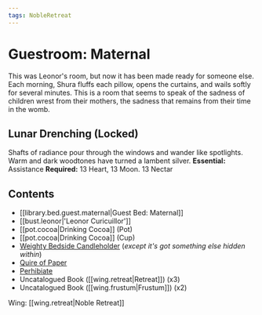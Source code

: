 ```yaml
---
tags: NobleRetreat
---
```

# Guestroom: Maternal
This was Leonor's room, but now it has been made ready for someone else. Each morning, Shura fluffs each pillow, opens the curtains, and wails softly for several minutes. This is a room that seems to speak of the sadness of children wrest from their mothers, the sadness that remains from their time in the womb.
## Lunar Drenching (Locked)
Shafts of radiance pour through the windows and wander like spotlights. Warm and dark woodtones have turned a lambent silver.
**Essential:** Assistance
**Required:** 13 Heart, 13 Moon. 13 Nectar

## Contents
- [[library.bed.guest.maternal|Guest Bed: Maternal]]
- [[bust.leonor|'Leonor Curicuillor']]
- [[pot.cocoa|Drinking Cocoa]] (Pot)
- [[pot.cocoa|Drinking Cocoa]] (Cup)
- [Weighty Bedside Candleholder](https://uadaf.theevilroot.xyz/rowenarium/element/candle.bedside.x) (*except it's got something else hidden within*)
- [Quire of Paper](https://uadaf.theevilroot.xyz/rowenarium/element/quire.paper)
- [Perhibiate](https://uadaf.theevilroot.xyz/rowenarium/element/perhibiate)
- Uncatalogued Book ([[wing.retreat|Retreat]]) (x3)
- Uncatalogued Book ([[wing.frustum|Frustum]]) (x2)

Wing: [[wing.retreat|Noble Retreat]]